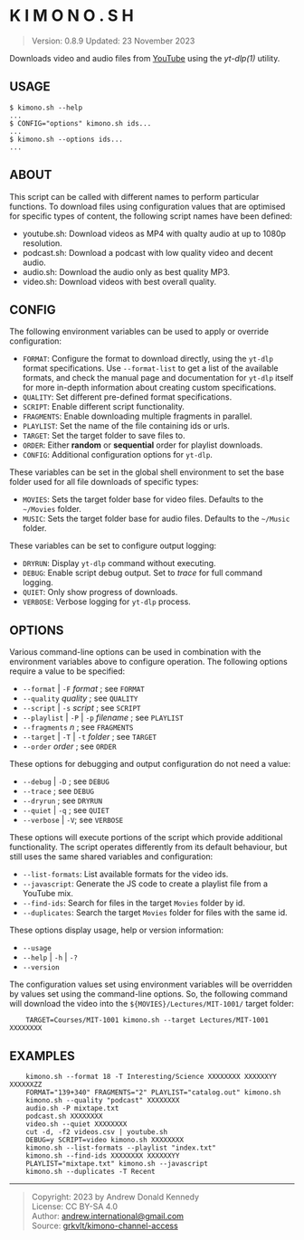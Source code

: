 # K I M O N O . S H

> Version: 0.8.9
> Updated: 23 November 2023

Downloads video and audio files from [YouTube](https://youtu.be/) using
the _yt-dlp(1)_ utility.

## USAGE

```shell
$ kimono.sh --help
...
$ CONFIG="options" kimono.sh ids...
...
$ kimono.sh --options ids...
...
```

## ABOUT

This script can be called with different names to perform particular
functions. To download files using configuration values that are optimised
for specific types of content, the following script names have been
defined:

- youtube.sh:
    Download videos as MP4 with qualty audio at up to 1080p resolution.
- podcast.sh:
    Download a podcast with low quality video and decent audio.
- audio.sh:
    Download the audio only as best quality MP3.
- video.sh:
    Download videos with best overall quality.

## CONFIG

The following environment variables can be used to apply or override
configuration:

- `FORMAT`:
    Configure the format to download directly, using the `yt-dlp`
    format specifications. Use `--format-list` to get a list of the
    available formats, and check the manual page and documentation
    for `yt-dlp` itself for more in-depth information about creating
    custom specifications.
- `QUALITY`:
    Set different pre-defined format specifications.
- `SCRIPT`:
    Enable different script functionality.
- `FRAGMENTS`:
    Enable downloading multiple fragments in parallel.
- `PLAYLIST`:
    Set the name of the file containing ids or urls.
- `TARGET`:
    Set the target folder to save files to.
- `ORDER`:
   Either **random** or **sequential** order for playlist downloads.
- `CONFIG`:
    Additional configuration options for `yt-dlp`.

These variables can be set in the global shell environment to set
the base folder used for all file downloads of specific types:

- `MOVIES`:
    Sets the target folder base for video files. Defaults to the
    `~/Movies` folder.
- `MUSIC`:
    Sets the target folder base for audio files. Defaults to the
    `~/Music` folder.

These variables can be set to configure output logging:

- `DRYRUN`:
    Display `yt-dlp` command without executing.
- `DEBUG`:
    Enable script debug output.  Set to _trace_ for full command logging.
- `QUIET`:
    Only show progress of downloads.
- `VERBOSE`:
    Verbose logging for `yt-dlp` process.

## OPTIONS

Various command-line options can be used in combination with the
environment variables above to configure operation. The following options
require a value to be specified:

- `--format` | `-F` _format_ ; see `FORMAT`
- `--quality` _quality_ ; see `QUALITY`
- `--script` | `-s` _script_ ; see `SCRIPT`
- `--playlist` | `-P` | `-p` _filename_ ; see `PLAYLIST`
- `--fragments` _n_ ; see `FRAGMENTS`
- `--target` | `-T` | `-t` _folder_ ; see `TARGET`
- `--order` _order_ ; see `ORDER`

These options for debugging and output configuration do not need a value:

- `--debug` | `-D` ; see `DEBUG`
- `--trace` ; see `DEBUG`
- `--dryrun` ; see `DRYRUN`
- `--quiet` | `-q` ; see `QUIET`
- `--verbose` | `-V`; see `VERBOSE`

These options will execute portions of the script which provide additional
functionality. The script operates differently from its default behaviour,
but still uses the same shared variables and configuration:

- `--list-formats`:
    List available formats for the video ids.
- `--javascript`:
    Generate the JS code to create a playlist file from a YouTube mix.
- `--find-ids`:
    Search for files in the target `Movies` folder by id.
- `--duplicates`:
    Search the target `Movies` folder for files with the same id.

These options display usage, help or version information:

- `--usage`
- `--help` | `-h` | `-?`
- `--version`

The configuration values set using environment variables will be overridden
by values set using the command-line options. So, the following command will
download the video into the `${MOVIES}/Lectures/MIT-1001/` target folder:

```shell
    TARGET=Courses/MIT-1001 kimono.sh --target Lectures/MIT-1001 XXXXXXXX
```

## EXAMPLES

```shell
    kimono.sh --format 18 -T Interesting/Science XXXXXXXX XXXXXXYY XXXXXXZZ
    FORMAT="139+340" FRAGMENTS="2" PLAYLIST="catalog.out" kimono.sh
    kimono.sh --quality "podcast" XXXXXXXX
    audio.sh -P mixtape.txt
    podcast.sh XXXXXXXX
    video.sh --quiet XXXXXXXX
    cut -d, -f2 videos.csv | youtube.sh 
    DEBUG=y SCRIPT=video kimono.sh XXXXXXXX
    kimono.sh --list-formats --playlist "index.txt"
    kimono.sh --find-ids XXXXXXXX XXXXXXYY
    PLAYLIST="mixtape.txt" kimono.sh --javascript
    kimono.sh --duplicates -T Recent
```

---

> Copyright: 2023 by Andrew Donald Kennedy  
> License: CC BY-SA 4.0  
> Author: [andrew.international@gmail.com](mailto:andrew.international+kimono@gmail.com)  
> Source: [grkvlt/kimono-channel-access](https://github.com/grkvlt/kimono-channel-access.git)
